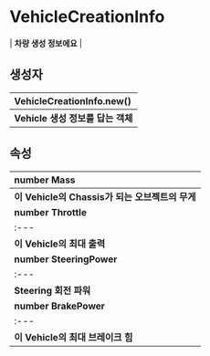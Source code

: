 # **VehicleCreationInfo**

| **차량 생성 정보에요** |
## **생성자**

| **VehicleCreationInfo.new()** |
| :--- |
| **Vehicle 생성 정보를 답는 객체** |
## **속성**

| **number Mass** |
| :--- |
| **이 Vehicle의 Chassis가 되는 오브젝트의 무게** |
| **number Throttle** |
| :--- |
| **이 Vehicle의 최대 출력** |
| **number SteeringPower** |
| :--- |
| **Steering 회전 파워** |
| **number BrakePower** |
| :--- |
| **이 Vehicle의 최대 브레이크 힘** |
